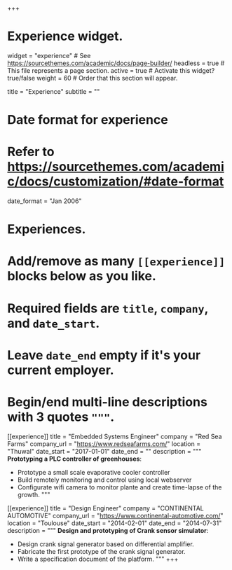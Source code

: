 +++
# Experience widget.
widget = "experience"  # See https://sourcethemes.com/academic/docs/page-builder/
headless = true  # This file represents a page section.
active = true  # Activate this widget? true/false
weight = 60  # Order that this section will appear.

title = "Experience"
subtitle = ""

# Date format for experience
#   Refer to https://sourcethemes.com/academic/docs/customization/#date-format
date_format = "Jan 2006"

# Experiences.
#   Add/remove as many `[[experience]]` blocks below as you like.
#   Required fields are `title`, `company`, and `date_start`.
#   Leave `date_end` empty if it's your current employer.
#   Begin/end multi-line descriptions with 3 quotes `"""`.
[[experience]]
  title = "Embedded Systems Engineer"
  company = "Red Sea Farms"
  company_url = "https://www.redseafarms.com/"
  location = "Thuwal"
  date_start = "2017-01-01"
  date_end = ""
  description = """
  **Prototyping a PLC controller of greenhouses**:
  * Prototype a small scale  evaporative cooler controller
  * Build  remotely monitoring and control  using local webserver
  * Configurate wifi camera to monitor plante and create time-lapse of the growth. 
  """

[[experience]]
  title = "Design Engineer"
  company = "CONTINENTAL AUTOMOTIVE"
  company_url = "https://www.continental-automotive.com/"
  location = "Toulouse"
  date_start = "2014-02-01"
  date_end = "2014-07-31"
  description = """
  **Design and prototyping of Crank sensor simulator**:  
  * Design crank signal generator based on differential amplifier.
  * Fabricate the first prototype of the crank signal generator.
  * Write a specification document of the platform. 
  """
+++

